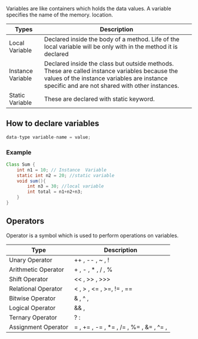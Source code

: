 Variables are like containers which holds the data values. A variable specifies the name of the memory. location. 

| Types | Description |
|-----|------|
| Local Variable | Declared inside the body of a method. Life of the local variable will be only with in the method it is declared|
| Instance Variable| Declared inside the class but outside methods. These are called instance variables because the values of the instance variables are instance specific and are not shared with other instances.|
| Static Variable| These are declared with static keyword. | 

## How to declare variables

```java
data-type variable-name = value;
```

### Example

```java
Class Sum {
    int n1 = 10; // Instance  Variable
    static int n2 = 20; //static variable
    void sum(){
        int n3 = 30; //local variable
        int total = n1+n2+n3;
    }
}
```


## Operators

Operator is a symbol which is used to perform operations on variables.

| Type | Description|
|----|-----|
| Unary Operator| ++ , -- ,  ~ , !|
| Arithmetic Operator|+ , - , * , / , %|
| Shift Operator|<< , >> , >>>|
| Relational Operator| < , > , <= , >=, != , ==| 
| Bitwise Operator| & , ^ , | 
| Logical Operator| && , || |
| Ternary Operator| ? : |
| Assignment Operator|= , += , -= , *= , /= , %= , &= , ^= , |= , <<= , >>= , >>>=|

